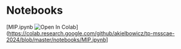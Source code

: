 # Notebooks

[MIP.ipynb ![Open In Colab](https://colab.research.google.com/assets/colab-badge.svg)](https://colab.research.google.com/github/akielbowicz/tp-msscae-2024/blob/master/notebooks/MIP.ipynb]